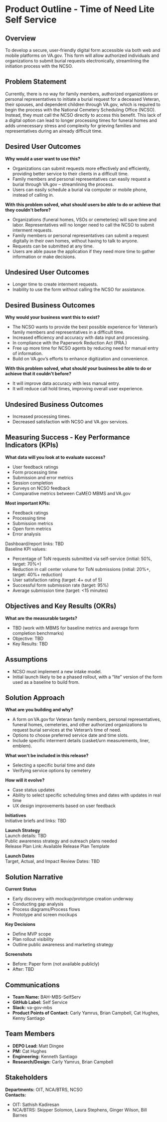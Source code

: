 # Product Outline - Time of Need Lite Self Service

## Overview
To develop a secure, user-friendly digital form accessible via both web and mobile platforms on VA.gov. This form will allow authorized individuals and organizations to submit burial requests electronically, streamlining the initiation process with the NCSO.

## Problem Statement
Currently, there is no way for family members, authorized organizations or personal representatives to initiate a burial request for a deceased Veteran, their spouses, and dependent children through VA.gov, which is required to begin the process with the National Cemetery Scheduling Office (NCSO). Instead, they must call the NCSO directly to access this benefit. This lack of a digital option can lead to longer processing times for funeral homes and adds unnecessary stress and complexity for grieving families and representatives during an already difficult time.

## Desired User Outcomes

**Why would a user want to use this?**
- Organizations can submit requests more effectively and efficiently, providing better service to their clients in a difficult time.
- Family members and personal representatives can easily request a burial through VA.gov – streamlining the process.
- Users can easily schedule a burial via computer or mobile phone, instead of calling in.

**With this problem solved, what should users be able to do or achieve that they couldn't before?**
- Organizations (funeral homes, VSOs or cemeteries) will save time and labor. Representatives will no longer need to call the NCSO to submit interment requests.
- Family members or personal representatives can submit a request digitally in their own homes, without having to talk to anyone.
- Requests can be submitted at any time.
- Users are able pause the application if they need more time to gather information or make decisions.

## Undesired User Outcomes
- Longer time to create interment requests.
- Inability to use the form without calling the NCSO for assistance.

## Desired Business Outcomes

**Why would your business want this to exist?**
- The NCSO wants to provide the best possible experience for Veteran’s family members and representatives in a difficult time.
- Increased efficiency and accuracy with data input and processing.
- In compliance with the Paperwork Reduction Act (PRA.)
- Free up more time for NCSO agents by reducing need for manual entry of information.
- Build on VA.gov’s efforts to enhance digitization and convenience.

**With this problem solved, what should your business be able to do or achieve that it couldn't before?**
- It will improve data accuracy with less manual entry.
- It will reduce call hold times, improving overall user experience.

## Undesired Business Outcomes
- Increased processing times.
- Decreased satisfaction with NCSO and VA.gov services.

## Measuring Success - Key Performance Indicators (KPIs)

**What data will you look at to evaluate success?**
- User feedback ratings
- Form processing time
- Submission and error metrics
- Session completion
- Surveys on NCSO feedback
- Comparative metrics between CaMEO MBMS and VA.gov

**Most important KPIs:**
- Feedback ratings
- Processing time
- Submission metrics
- Open form metrics
- Error analysis

Dashboard/report links: TBD   
Baseline KPI values: 

- Percentage of ToN requests submitted via self-service (initial: 50%, target: 70%+)
- Reduction in call center volume for ToN submissions (initial: 20%+, target: 40%+ reduction)
- User satisfaction rating (target: 4+ out of 5)
- Successful form submission rate (target: 95%)
- Average submission time (target: <15 minutes)

## Objectives and Key Results (OKRs)

**What are the measurable targets?**
- TBD (work with MBMS for baseline metrics and average form completion benchmarks)
- Objective: TBD
- Key Results: TBD

## Assumptions
- NCSO must implement a new intake model.
- Initial launch likely to be a phased rollout, with a “lite” version of the form used as a baseline to build from.

## Solution Approach

**What are you building and why?**
- A form on VA.gov for Veteran family members, personal representatives, funeral homes, cemeteries, and other authorized organizations to request burial services at the Veteran’s time of need.
- Options to choose preferred service date and time slots.
- Include specific interment details (casket/urn measurements, liner, emblem).

**What won’t be included in this release?**
- Selecting a specific burial time and date
- Verifying service options by cemetery

**How will it evolve?**
- Case status updates
- Ability to select specific scheduling times and dates with updates in real time
- UX design improvements based on user feedback

**Initiatives**  
Initiative briefs and links: TBD

**Launch Strategy**  
Launch details: TBD  
Public awareness strategy and outreach plans needed  
Release Plan Link: Available Release Plan Template

**Launch Dates**  
Target, Actual, and Impact Review Dates: TBD

## Solution Narrative

**Current Status**
- Early discovery with mockup/prototype creation underway
- Conducting gap analysis
- Process diagrams/Process flows
- Prototype and screen mockups

**Key Decisions**
- Define MVP scope
- Plan rollout visibility
- Outline public awareness and marketing strategy

**Screenshots**
- Before: Paper form (not available publicly)
- After: TBD

## Communications

- **Team Name:** BAH-MBS-SelfServ
- **GitHub Label:** Self Service
- **Slack:** va-gov-mbs
- **Product Points of Contact:** Carly Yamrus, Brian Campbell, Cat Hughes, Kenny Santiago

## Team Members
- **DEPO Lead:** Matt Dingee
- **PM:** Cat Hughes
- **Engineering:** Kenneth Santiago
- **Research/Design:** Carly Yamrus, Brian Campbell

## Stakeholders

**Departments:** OIT, NCA/BTRS, NCSO  
**Contacts:**  
- OIT: Sathish Kadiresan  
- NCA/BTRS: Skipper Solomon, Laura Stephens, Ginger Wilson, Bill Barnes
